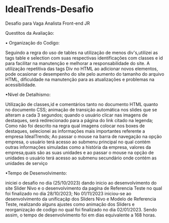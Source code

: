 # IdealTrends-Desafio
Desafio para Vaga Analista Front-end JR

Questitos da Avaliação:

• Organização do Codigo:

Seguindo a regra do uso de tables na utilização de menos div's,utilizei as tags table e selection com suas respectivas identificações com classes e id para facilitar na manutenção e melhorar a responsabilidade do site.
A utilização repetitiva das tags Div no HTML ao adicionar novos elementos, pode ocasionar o desempenho do site pelo aumento do tamanho do arquivo HTML, dificuldade na manutenção para as atualizações e problemas na acessibilidade. 

•Nível de Detalhismo:

Utilização de classes,id e comentários tanto no documento HTML quanto no documento CSS;
animação de transição automática nos slides que se alteram a cada 3 segundos; quando o usuário clicar nas imagens de destaques, será redirecionado para a página do link citado na legenda; Como não foi descrito na regra qual imagens colocar nos boxes de destaques, selecionei as informações mais importantes referente a  empresa IdealTrends; Ao passar o mouse na barra de navegação na opção empresa, o usuário terá acesso ao submenu principal no qual contém outras informações simuladas como a história da empresa, valores da empresa,quais são as suas unidades e ao passar o mouse na opção de unidades o usuário terá acesso ao submenu secundário onde contém as unidades de serviço 

•Tempo de Desenvolvimento:

iniciei o desafio no dia (25/10/2023) dando inicio ao desenvolvimento do site Slider Nivo e o desenvolvimento da pagína de Referencia Teste no qual foi finalizado  no dia 28/10/2023;
No 01/11/2023  iniciou-se ao desenvolvimento da unificaçãp dos Sliders Nivo e Modelo de Referencia Teste, realizando alguns ajustes 
como animação dos Sliders e reorganização de codigo no qual foi finalizado no dia 02/01/2023. 
Sendo assim, o tempo de desenvolvimento foi em  dias equivalente a 168 horas.
